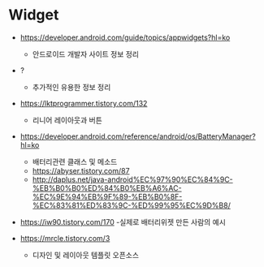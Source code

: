 # Widget

+ https://developer.android.com/guide/topics/appwidgets?hl=ko 
  - 안드로이드 개발자 사이트 정보 정리

+ ?
  - 추가적인 유용한 정보 정리
+ https://lktprogrammer.tistory.com/132
  - 리니어 레이아웃과 버튼

+ https://developer.android.com/reference/android/os/BatteryManager?hl=ko
  - 배터리관련 클래스 및 메소드
  - https://abyser.tistory.com/87
  - http://daplus.net/java-android%EC%97%90%EC%84%9C-%EB%B0%B0%ED%84%B0%EB%A6%AC-%EC%9E%94%EB%9F%89-%EB%B0%8F-%EC%83%81%ED%83%9C-%ED%99%95%EC%9D%B8/
 
+ https://iw90.tistory.com/170
  -실제로 배터리위젯 만든 사람의 예시
+ https://mrcle.tistory.com/3
  - 디자인 및 레이아웃 템플릿 오픈소스
